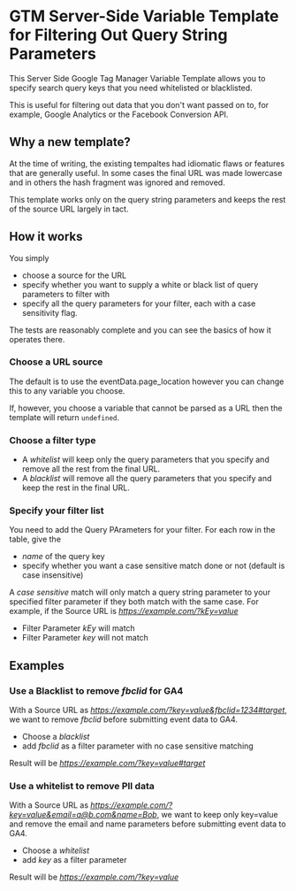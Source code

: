 # GTM Server-Side Variable Template for Filtering Out Query String Parameters
This Server Side Google Tag Manager Variable Template allows you to specify search query keys that you need whitelisted or blacklisted.

This is useful for filtering out data that you don't want passed on to, for example, Google Analytics or the Facebook Conversion API.

## Why a new template?
At the time of writing, the existing tempaltes had idiomatic flaws or features that are generally useful. In some cases the final URL was made lowercase and in others the hash fragment was ignored and removed.

This template works only on the query string parameters and keeps the rest of the source URL largely in tact.

## How it works
You simply
- choose a source for the URL
- specify whether you want to supply a white or black list of query parameters to filter with
- specify all the query parameters for your filter, each with a case sensitivity flag.

The tests are reasonably complete and you can see the basics of how it operates there.

### Choose a URL source
The default is to use the eventData.page_location however you can change this to any variable you choose.

If, however, you choose a variable that cannot be parsed as a URL then the template will return `undefined`.

### Choose a filter type
- A _whitelist_ will keep only the query parameters that you specify and remove all the rest from the final URL.
- A _blacklist_ will remove all the query parameters that you specify and keep the rest in the final URL.

### Specify your filter list
You need to add the Query PArameters for your filter. For each row in the table, give the
- _name_ of the query key
- specify whether you want a case sensitive match done or not (default is case insensitive)

A _case sensitive_ match will only match a query string parameter to your specified filter parameter if they both match with the same case. For example, if the Source URL is _https://example.com/?kEy=value_
- Filter Parameter _kEy_ will match
- Filter Parameter _key_ will not match

## Examples
### Use a Blacklist to remove _fbclid_ for GA4
With a Source URL as _https://example.com/?key=value&fbclid=1234#target_, we want to remove _fbclid_ before submitting event data to GA4.
- Choose a _blacklist_
- add _fbclid_ as a filter parameter with no case sensitive matching

Result will be _https://example.com/?key=value#target_

### Use a whitelist to remove PII data
With a Source URL as _https://example.com/?key=value&email=a@b.com&name=Bob_, we want to keep only key=value and remove the email and name parameters before submitting event data to GA4.
- Choose a _whitelist_
- add _key_ as a filter parameter

Result will be _https://example.com/?key=value_
